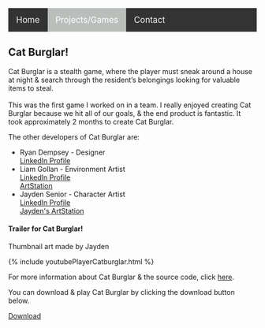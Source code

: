 <script async defer src="https://buttons.github.io/buttons.js"></script>
<style>
.topnav
{
	overflow: hidden;
	background-color: #333;
}

.topnav a
{
	float: left;
	color: #f2f2f2;
	text-align: center;
	padding: 14px 16px;
	text-decoration: none;
	font-size: 17px;
}

.topnav a:hover 
{
  background-color: #ddd;
  color: black;
}

.topnav a.active 
{
  background-color: #bbbfbc;
  color: white;
}
</style>

<div class="topnav">
<a href="https://stevencoombe.github.io/Portfolio/">Home</a>
<a class="active" href="projects.html">Projects/Games</a>
<a href="contact.html">Contact</a>
</div>

<body>
<div class="Cat Burglar">
<h2>Cat Burglar!</h2>
<p>Cat Burglar is a stealth game, where the player must sneak around a house at night & search through the resident’s belongings looking for valuable items to steal.<br>
<br>
This was the first game I worked on in a team. I really enjoyed creating Cat Burglar because we hit all of our goals, & the end product is fantastic. It took approximately 2 months to create Cat Burglar.<br></p>
<p>The other developers of Cat Burglar are: <br>

<ul>
<li>Ryan Dempsey - Designer <br>
<a href = "https://www.linkedin.com/in/ryanjdempsey/" title="Ryan's LinkedIn">LinkedIn Profile</a> <br> </li>
<li>Liam Gollan - Environment Artist <br>
<a href = "https://www.linkedin.com/in/liam-gollan/" title="Liam's LinkedIn">LinkedIn Profile</a> <br>
<a href = "https://www.artstation.com/lgollan/" title="Liam's ArtStation">ArtStation</a> <br> </li>
<li>Jayden Senior - Character Artist <br>
<a href = "https://www.linkedin.com/in/jayden-senior/" title="Jayden's LinkedIn">LinkedIn Profile</a> <br>
<a href = "https://www.artstation.com/jae700/" title="Jayden's ArtStation">Jayden's ArtStation</a> <br> </li>
</ul>
</p>

<h4>Trailer for Cat Burglar!</h4>
<p>Thumbnail art made by Jayden</p>
{% include youtubePlayerCatburglar.html %}

<p>For more information about Cat Burglar & the source code, 
click <a href ="https://github.com/stevencoombe/Game-Dev-Sim/" title="Cat Burglar GitHub Page">here</a>.</p>

<p>You can download & play Cat Burglar by clicking the download button below.</p>
<a class="github-button" href="https://github.com/stevencoombe/Game-Dev-Sim/releases/download/1.0/Cat.Burglar.v1.0.zip" data-color-scheme="no-preference: dark; 
light: dark; dark: dark;" data-icon="octicon-cloud-download" data-size="large" aria-label="Download Cat Burglar" title="Cat Burglar Download">Download</a>
<br>

</div>
</body>